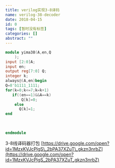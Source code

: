 ```yaml
---
title: verilog实现3-8译码
name: verilog-38-decoder
date: 2018-04-15
id: 0
tags: [暂时没有标签]
categories: []
abstract: ""
---
```



```verilog
module yima38(A,en,Q
    );
input [2:0]A;
input en;
output reg[7:0] Q;
integer k;
always@(A,en)begin
Q=8'b1111_1111;
for(k=0;k<=7;k=k+1)
   if((en==1)&&A==k)
	   Q[k]=0;
	else
      Q[k]=1;
end		
```


​    <!--more-->
```verilog
endmodule
```


3-8线译码器打包 [https://drive.google.com/open?id=1MzxKVJcPlgS\_2bPA37XZuT\_gkzn3nrbZ](https://drive.google.com/open?id=1MzxKVJcPlgS_2bPA37XZuT_gkzn3nrbZ)